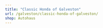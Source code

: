 ```yaml
---
title: "Classic Honda of Galveston"
url: /galveston/classic-honda-of-galveston/
shop: Autohaus
---
```

